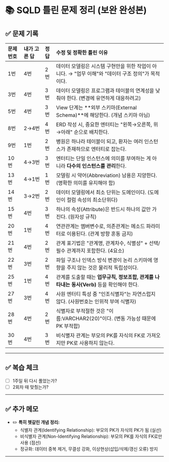 # 📚 SQLD 틀린 문제 정리 (보완 완성본)

## ✅ 문제 기록

| 문제 번호 | 내가 고른 답 | 정답 | 수정 및 정확한 틀린 이유 |
|:---------|:------------|:----|:-----------------------------|
| 1번 | 4번 | 2번 | 데이터 모델링은 시스템 구현만을 위한 작업이 아니다. → "업무 이해"와 "데이터 구조 정의"가 목적이다. |
| 3번 | 4번 | 3번 | 데이터 모델링은 프로그램과 테이블의 연계성을 낮춰야 한다. (변경에 유연하게 대응하려고) |
| 5번 | 4번 | 3번 | View 단계는 **외부 스키마(External Schema)**에 해당한다. (개념 스키마 아님) |
| 8번 | 2→4번 | 4번 | ERD 작성 시, 중요한 엔터티는 "왼쪽→오른쪽, 위→아래" 순으로 배치한다. |
| 9번 | 1번 | 2번 | 병원은 하나라 테이블이 되고, 환자는 여러 인스턴스가 존재하므로 엔터티로 잡는다. |
| 10번 | 4→3번 | 3번 | 엔터티는 단일 인스턴스에 의미를 부여하는 게 아니라 **다수의 인스턴스를 관리**한다. |
| 13번 | 4→1번 | 1번 | 모델링 시 약어(Abbreviation) 남용은 지양한다. (명확한 의미를 유지해야 함) |
| 14번 | 3→2번 | 2번 | 데이터 모델링에서 최소 단위는 도메인이다. (도메인이 컬럼 속성의 최소단위다) |
| 15번 | 4번 | 3번 | 하나의 속성(Attribute)은 반드시 하나의 값만 가진다. (원자성 규칙) |
| 20번 | 1번 | 4번 | 연관관계는 멤버변수로, 의존관계는 메소드 파라미터로 이용된다. (관계 방향 혼동 금지) |
| 21번 | 4번 | 2번 | 관계 표기법은 "관계명, 관계차수, 식별성" + 선택/필수 관계까지 포함한다. (4요소) |
| 22번 | 3번 | 2번 | 파일 구조나 인덱스 방식 변경이 논리 스키마에 영향을 주지 않는 것은 물리적 독립성이다. |
| 25번 | 1번 | 4번 | 관계를 도출할 때는 **업무규칙, 정보조합, 관계를 나타내는 동사(Verb)** 등을 확인해야 한다. |
| 27번 | 3번 | 4번 | 사원 엔터티 특성 중 "인조식별자"는 자연스럽지 않다. (사원번호는 인위적 부여 식별자) |
| 28번 | 4번 | 2번 | 식별자로 부적절한 것은 "이름:VARCHAR2(20)"이다. (변동 가능성 때문에 PK 부적합) |
| 30번 | 4번 | 3번 | 비식별자 관계는 부모의 PK를 자식의 FK로 가져오지만 PK로 사용하지 않는다. |

---

## ✅ 복습 체크

- [ ] 1주일 뒤 다시 풀었는가?
- [ ] 2회차 때 맞췄는가?

---

## ✅ 추가 메모

- ✏️ **특히 헷갈린 개념 정리:**
  - 식별자 관계(Identifying Relationship): 부모의 PK가 자식의 PK가 됨 (실선)
  - 비식별자 관계(Non-Identifying Relationship): 부모의 PK를 자식의 FK로만 사용 (점선)
  - 정규화: 데이터 중복 제거, 무결성 강화, 이상현상(삽입/삭제/갱신 오류) 방지

---